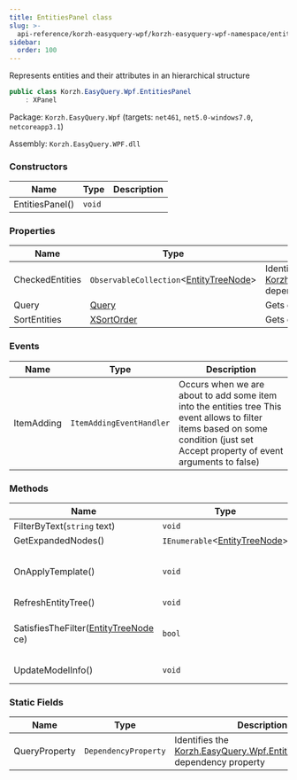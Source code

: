```yaml
---
title: EntitiesPanel class
slug: >-
  api-reference/korzh-easyquery-wpf/korzh-easyquery-wpf-namespace/entitiespanel-class
sidebar:
  order: 100
---
```


Represents entities and their attributes in an hierarchical structure
```csharp
public class Korzh.EasyQuery.Wpf.EntitiesPanel
    : XPanel

```
Package: `Korzh.EasyQuery.Wpf` (targets: `net461`, `net5.0-windows7.0`, `netcoreapp3.1`)

Assembly: `Korzh.EasyQuery.WPF.dll`

### Constructors

| Name | Type | Description | 
| --- | --- | --- | 
| EntitiesPanel() | `void` |  | 


### Properties

| Name | Type | Description | 
| --- | --- | --- | 
| CheckedEntities | `ObservableCollection`&lt;[EntityTreeNode](/easyquery/docs/api-reference/korzh-easyquery-wpf/korzh-easyquery-wpf-namespace/entitytreenode-class)&gt; | Identifies [Korzh.EasyQuery.Wpf.EntitiesPanel.CheckedEntities](/easyquery/docs/api-reference/korzh-easyquery-wpf/korzh-easyquery-wpf-namespace/entitiespanel-class) dependency property | 
| Query | [Query](/easyquery/docs/api-reference/korzh-easyquery/korzh-easyquery-namespace/query-class) | Gets or sets the query. | 
| SortEntities | [XSortOrder](/easyquery/docs/api-reference/korzh-easyquery-wpf/korzh-easyquery-wpf-namespace/xsortorder-enum) | Gets or sets the order of entities in context menu. | 


### Events

| Name | Type | Description | 
| --- | --- | --- | 
| ItemAdding | `ItemAddingEventHandler` | Occurs when we are about to add some item into the entities tree  This event allows to filter items based on some condition (just set Accept property of event arguments to false) | 


### Methods

| Name | Type | Description | 
| --- | --- | --- | 
| FilterByText(`string` text) | `void` | Filters entity tree by some text | 
| GetExpandedNodes() | `IEnumerable`&lt;[EntityTreeNode](/easyquery/docs/api-reference/korzh-easyquery-wpf/korzh-easyquery-wpf-namespace/entitytreenode-class)&gt; | Returns all currently expanded nodes | 
| OnApplyTemplate() | `void` | When overridden in a derived class, is invoked whenever application code or internal processes call `System.Windows.FrameworkElement.ApplyTemplate`. | 
| RefreshEntityTree() | `void` | Refreshes the entity tree. | 
| SatisfiesTheFilter([EntityTreeNode](/easyquery/docs/api-reference/korzh-easyquery-wpf/korzh-easyquery-wpf-namespace/entitytreenode-class) ce) | `bool` | Returns true if the item passed in parameter satisfies the current filter.  This method calls FilterItem event which allows you to filter some items before they are added into the tree | 
| UpdateModelInfo() | `void` | Updates the control by the latest changes in associated model. | 


### Static Fields

| Name | Type | Description | 
| --- | --- | --- | 
| QueryProperty | `DependencyProperty` | Identifies the [Korzh.EasyQuery.Wpf.EntitiesPanel.Query](/easyquery/docs/api-reference/korzh-easyquery-wpf/korzh-easyquery-wpf-namespace/entitiespanel-class) dependency property |
